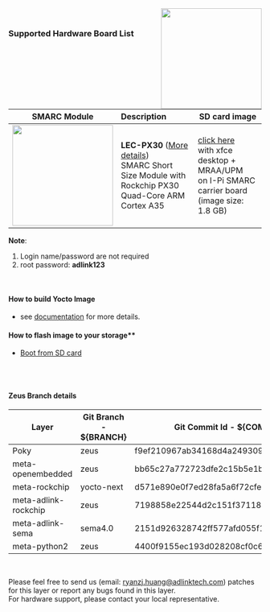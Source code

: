 <img src="https://www.linaro.org/assets/images/projects/yocto-project.png" width="200" align="right">
<br>

### Supported Hardware Board List


|                         SMARC Module                         | Description                                                  | SD card image                                                |
| :----------------------------------------------------------: | :----------------------------------------------------------- | ------------------------------------------------------------ |
| <img src="https://cdn.adlinktech.com/webupd/products/images/1790/LEC-PX30_A2_F.jpg" width="200"/> | **LEC-PX30** ([More details](https://www.adlinktech.com/Products/Computer_on_Modules/SMARC/LEC-PX30?lang=en))  <br />     SMARC Short Size Module with <br />Rockchip PX30 Quad-Core ARM Cortex A35 | [click here](https://github.com/ADLINK/meta-adlink-rockchip/tree/zeus#zeus-branch-details) <br>with xfce desktop + MRAA/UPM <br>on I-Pi SMARC carrier board<br>(image size: 1.8 GB) |

**Note**: 
1. Login name/password are not required
2. root password: **adlink123**



<br>

#### How to build Yocto Image

* see [documentation](https://github.com/ADLINK/meta-adlink-rockchip/wiki/01.-Build-Yocto-Image-on-LEC-PX30-with-IPi-SMARC) for more details.

#### How to flash image to your storage**

* [Boot from SD card](https://github.com/ADLINK/meta-adlink-rockchip/wiki/02.-How-to-flash-Image-into-SD-Card)

<br>

<br>


#### Zeus Branch details

| **Layer**            | **Git Branch - ${BRANCH}** | **Git Commit Id - ${COMMIT_ID}**                 |
| -------------------- | -------------- | ---------------------------------------- |
| Poky                 | zeus           | f9ef210967ab34168d4a24930987dc0731baf56f |
| meta-openembedded    | zeus           | bb65c27a772723dfe2c15b5e1b27bcc1a1ed884c |
| meta-rockchip        | yocto-next     | d571e890e0f7ed28fa5a6f72cfe42eaca31352fb |
| meta-adlink-rockchip | zeus           | 7198858e22544d2c151f37118c232200bd9cfa30 |
| meta-adlink-sema     | sema4.0        | 2151d926328742ff577afd055f15be0a6397a644 |
| meta-python2         | zeus           | 4400f9155ec193d028208cf0c66aeed2ba2b00ab |

 


<br>

Please feel free to send us (email: ryanzj.huang@adlinktech.com) patches for this layer or report any bugs found in this layer. 
<br> For hardware support, please contact your local representative.
